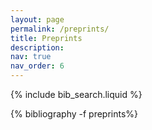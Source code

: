 ```yaml
---
layout: page
permalink: /preprints/
title: Preprints
description: 
nav: true
nav_order: 6
---
```


<!-- _pages/publications.md -->

<!-- Bibsearch Feature -->

{% include bib_search.liquid %}

<div class="publications">

{% bibliography -f preprints%}

</div>
